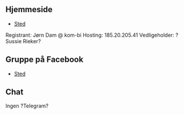 
Hjemmeside
---
- [Sted](https://kulturgrunden.dk)

Registrant: Jørn Dam @ kom-bi
Hosting:    185.20.205.41
Vedligeholder: ?Sussie Rieker?

Gruppe på Facebook
---
- [Sted](https://www.facebook.con/KulturgrundenHornslet)

Chat
---
Ingen
?Telegram?
